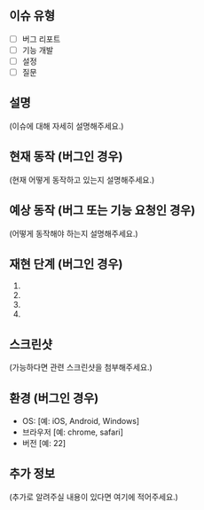 ## 이슈 유형
- [ ] 버그 리포트
- [ ] 기능 개발
- [ ] 설정
- [ ] 질문

## 설명
(이슈에 대해 자세히 설명해주세요.)

## 현재 동작 (버그인 경우)
(현재 어떻게 동작하고 있는지 설명해주세요.)

## 예상 동작 (버그 또는 기능 요청인 경우)
(어떻게 동작해야 하는지 설명해주세요.)

## 재현 단계 (버그인 경우)
1.
2.
3.
4.

## 스크린샷
(가능하다면 관련 스크린샷을 첨부해주세요.)

## 환경 (버그인 경우)
- OS: [예: iOS, Android, Windows]
- 브라우저 [예: chrome, safari]
- 버전 [예: 22]

## 추가 정보
(추가로 알려주실 내용이 있다면 여기에 적어주세요.)